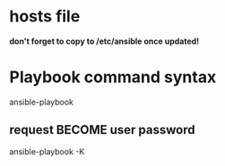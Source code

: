 # hosts file
**don't forget to copy to /etc/ansible once updated!**

# Playbook command syntax
ansible-playbook <playbook file>

## request BECOME user password
ansible-playbook <playbook file> -K